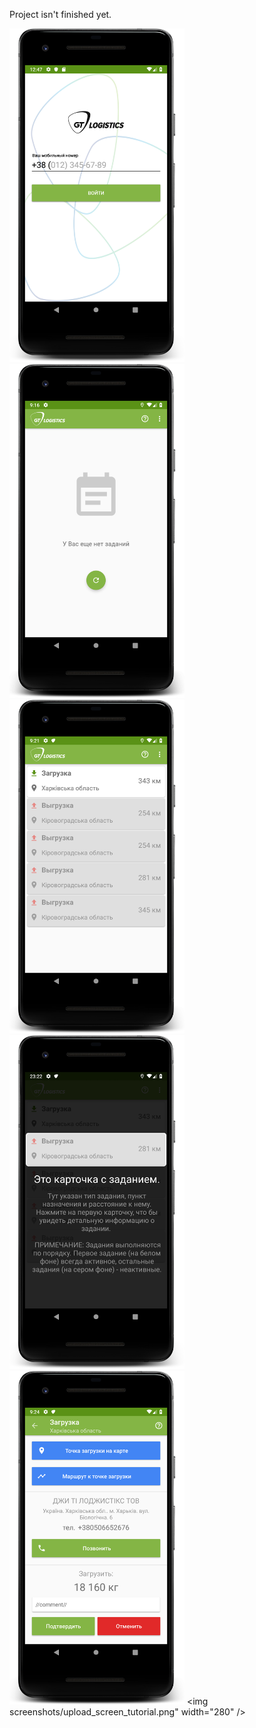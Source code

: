Project isn't finished yet.

<img src="screenshots/login_screen.png" width="280"/> <img src="screenshots/main_screen_no_tasks.png" width="280"/> <img src="screenshots/main_screen_with_tasks.png" width="280" />
<img src="screenshots/main_screen_tutorial.png" width="280" /> <img src="screenshots/upload_screen.png" width="280" /> <img screenshots/upload_screen_tutorial.png" width="280" />

